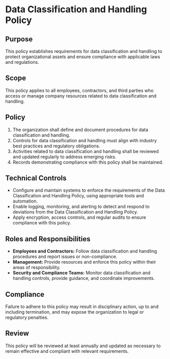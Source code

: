 # Data Classification and Handling Policy

## Purpose
This policy establishes requirements for data classification and handling to protect organizational assets and ensure compliance with applicable laws and regulations.

## Scope
This policy applies to all employees, contractors, and third parties who access or manage company resources related to data classification and handling.

## Policy
1. The organization shall define and document procedures for data classification and handling.
2. Controls for data classification and handling must align with industry best practices and regulatory obligations.
3. Activities related to data classification and handling shall be reviewed and updated regularly to address emerging risks.
4. Records demonstrating compliance with this policy shall be maintained.

## Technical Controls
- Configure and maintain systems to enforce the requirements of the Data Classification and Handling Policy, using appropriate tools and automation.
- Enable logging, monitoring, and alerting to detect and respond to deviations from the Data Classification and Handling Policy.
- Apply encryption, access controls, and regular audits to ensure compliance with this policy.

## Roles and Responsibilities
- **Employees and Contractors:** Follow data classification and handling procedures and report issues or non-compliance.
- **Management:** Provide resources and enforce this policy within their areas of responsibility.
- **Security and Compliance Teams:** Monitor data classification and handling controls, provide guidance, and coordinate improvements.

## Compliance
Failure to adhere to this policy may result in disciplinary action, up to and including termination, and may expose the organization to legal or regulatory penalties.

## Review
This policy will be reviewed at least annually and updated as necessary to remain effective and compliant with relevant requirements.
